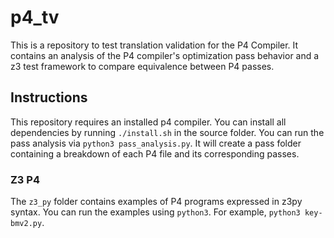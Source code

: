 # p4_tv

This is a repository to test translation validation for the P4 Compiler.
It contains an analysis of the P4 compiler's optimization pass behavior and a z3 test framework to compare equivalence
between P4 passes.

## Instructions
This repository requires an installed p4 compiler. You can install all dependencies by running `./install.sh`
in the source folder.
You can run the pass analysis via `python3 pass_analysis.py`. It will create a pass folder containing a breakdown of each P4 file and its corresponding passes.

### Z3 P4
The `z3_py` folder contains examples of P4 programs expressed in z3py syntax.
You can run the examples using `python3`. For example, `python3 key-bmv2.py`.
